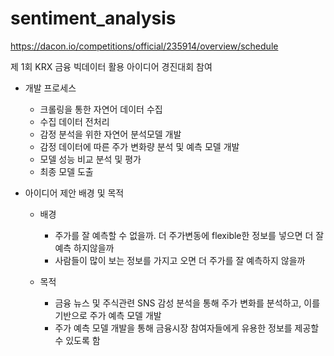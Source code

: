 # sentiment_analysis

https://dacon.io/competitions/official/235914/overview/schedule

제 1회 KRX 금융 빅데이터 활용 아이디어 경진대회 참여

- 개발 프로세스
 
  * 크롤링을 통한 자연어 데이터 수집
  * 수집 데이터 전처리
  * 감정 분석을 위한 자연어 분석모델 개발
  * 감정 데이터에 따른 주가 변화량 분석 및 예측 모델 개발
  * 모델 성능 비교 분석 및 평가
  * 최종 모델 도출

- 아이디어 제안 배경 및 목적
  - 배경
    * 주가를 잘 예측할 수 없을까. 더 주가변동에 flexible한 정보를 넣으면 더 잘 예측 하지않을까
    * 사람들이 많이 보는 정보를 가지고 오면 더 주가를 잘 예측하지 않을까

  - 목적
    * 금융 뉴스 및 주식관련 SNS 감성 분석을 통해 주가 변화를 분석하고, 이를 기반으로 주가 예측 모델 개발
    * 주가 예측 모델 개발을 통해 금융시장 참여자들에게 유용한 정보를 제공할수 있도록 함
